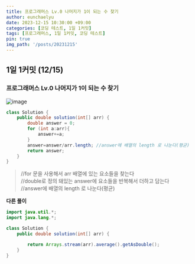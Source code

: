 ```yaml
---
title: 프로그래머스 Lv.0 나머지가 1이 되는 수 찾기
author: eunchaelyu
date: 2023-12-15 10:30:00 +09:00
categories: [코딩 테스트, 1일 1커밋]
tags: [프로그래머스, 1일 1커밋, 코딩 테스트]
pin: true
img_path: '/posts/20231215'
---
```


## 1일 1커밋 (12/15)    
### 프로그래머스 Lv.0 나머지가 1이 되는 수 찾기     
![image](https://github.com/eunchaelyu/eunchaelyu.github.io/assets/119996957/fc6a1df2-aa6f-4a93-9cdf-0d516c678b3a)


```java  
class Solution {
    public double solution(int[] arr) {
        double answer = 0;
        for (int a:arr){  
            answer+=a;   
        }
        answer=answer/arr.length; //answer에 배열의 length 로 나눈다(평균)
        return answer;
    }
}
```    

> //for 문을 사용해서 arr 배열에 있는 요소들을 찾는다    
> //double로 정의 돼있는 answer에 요소들을 반복해서 더하고 담는다    
> //answer에 배열의 length 로 나눈다(평균)    

**다른 풀이**
```java
import java.util.*;
import java.lang.*;

class Solution {
    public double solution(int[] arr) {

        return Arrays.stream(arr).average().getAsDouble();
    }
}
```


